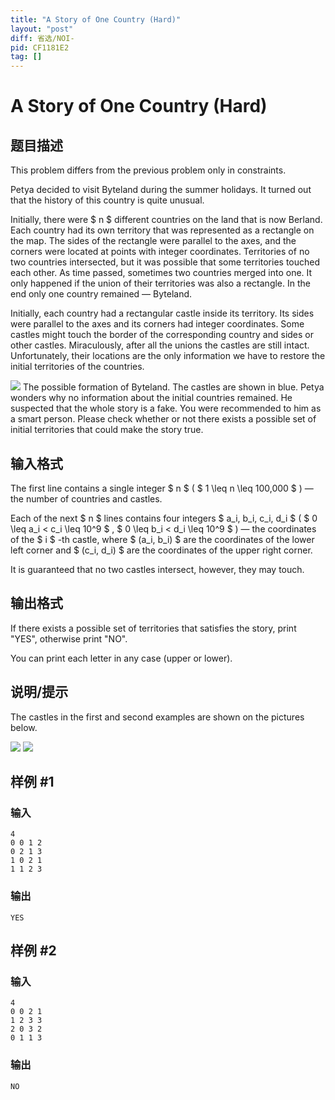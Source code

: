 ```yaml
---
title: "A Story of One Country (Hard)"
layout: "post"
diff: 省选/NOI-
pid: CF1181E2
tag: []
---
```


# A Story of One Country (Hard)

## 题目描述

This problem differs from the previous problem only in constraints.

Petya decided to visit Byteland during the summer holidays. It turned out that the history of this country is quite unusual.

Initially, there were $ n $ different countries on the land that is now Berland. Each country had its own territory that was represented as a rectangle on the map. The sides of the rectangle were parallel to the axes, and the corners were located at points with integer coordinates. Territories of no two countries intersected, but it was possible that some territories touched each other. As time passed, sometimes two countries merged into one. It only happened if the union of their territories was also a rectangle. In the end only one country remained — Byteland.

Initially, each country had a rectangular castle inside its territory. Its sides were parallel to the axes and its corners had integer coordinates. Some castles might touch the border of the corresponding country and sides or other castles. Miraculously, after all the unions the castles are still intact. Unfortunately, their locations are the only information we have to restore the initial territories of the countries.

 ![](https://cdn.luogu.com.cn/upload/vjudge_pic/CF1181E2/f468812bfa112254fc0a226123d17950651543de.png) The possible formation of Byteland. The castles are shown in blue. Petya wonders why no information about the initial countries remained. He suspected that the whole story is a fake. You were recommended to him as a smart person. Please check whether or not there exists a possible set of initial territories that could make the story true.

## 输入格式

The first line contains a single integer $ n $ ( $ 1 \leq n \leq 100\,000 $ ) — the number of countries and castles.

Each of the next $ n $ lines contains four integers $ a_i, b_i, c_i, d_i $ ( $ 0 \leq a_i < c_i \leq 10^9 $ , $ 0 \leq b_i < d_i \leq 10^9 $ ) — the coordinates of the $ i $ -th castle, where $ (a_i, b_i) $ are the coordinates of the lower left corner and $ (c_i, d_i) $ are the coordinates of the upper right corner.

It is guaranteed that no two castles intersect, however, they may touch.

## 输出格式

If there exists a possible set of territories that satisfies the story, print "YES", otherwise print "NO".

You can print each letter in any case (upper or lower).

## 说明/提示

The castles in the first and second examples are shown on the pictures below.

 ![](https://cdn.luogu.com.cn/upload/vjudge_pic/CF1181E2/65c05eff44019e46877011da23e6739903c4b116.png) ![](https://cdn.luogu.com.cn/upload/vjudge_pic/CF1181E2/13651d9028d4dc1ad40258518684f2d9fe9c5d09.png)

## 样例 #1

### 输入

```
4
0 0 1 2
0 2 1 3
1 0 2 1
1 1 2 3

```

### 输出

```
YES

```

## 样例 #2

### 输入

```
4
0 0 2 1
1 2 3 3
2 0 3 2
0 1 1 3

```

### 输出

```
NO

```

